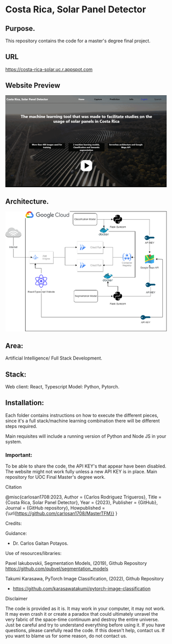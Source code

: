 # Costa Rica, Solar Panel Detector

## Purpose.

This repository contains the code for a master's degree final project. 

## URL

https://costa-rica-solar.uc.r.appspot.com

## Website Preview
![Website](./website_gif.gif)


## Architecture.
![Architecture](./Architecture.png)

## Area: 
Artificial Intelligence/ Full Stack Development.


## Stack:

Web client: React, Typescript
Model: Python, Pytorch.

## Installation: 

Each folder contains instructions on how to execute the different pieces,
since it's a full stack/machine learning combination there will be different steps required.

Main requisites will include a running version of Python and Node JS in your system.

### Important:

To be able to share the code, the API KEY's that appear have been disabled. 
The website might not work fully unless a new API KEY is in place. 
Main repository for UOC Final Master's degree work. 

Citation

@misc{carlosan1708:2023,
  Author = {Carlos Rodriguez Trigueros},
  Title = {Costa Rica, Solar Panel Detector},
  Year = {2023},
  Publisher = {GitHub},
  Journal = {GitHub repository},
  Howpublished = {\url{https://github.com/carlosan1708/MasterTFM}}
}


Credits:

Guidance:

- Dr. Carlos Gaitan Potayos.

Use of resources/libraries:

Pavel Iakubovskii, Segmentation Models, (2019), Github Repository
https://github.com/qubvel/segmentation_models
  
Takumi Karasawa, PyTorch Image Classification, (2022), Github Repository
- https://github.com/karasawatakumi/pytorch-image-classification


Disclaimer

The code is provided as it is. It may work in your computer, it may not work. It may even crash it or create a paradox that could ultimately unravel the very fabric of the space-time continuum and destroy the entire universe. Just be careful and try to understand everything before using it. If you have questions, please carefully read the code. If this doesn't help, contact us. If you want to blame us for some reason, do not contact us.